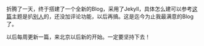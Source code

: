 折腾了一天，终于搭建了一个全新的Blog，采用了Jekyll，具体怎么建可以参考[这篇](http://beiyuu.com/github-pages/)主题是扒[别人](http://yihui.name/cn/)的，还没加评论功能，以后再搞。这是迄今为止我最满意的Blog了。

以后每周更新一篇，来北京以后新的开始。一定要坚持下去！

